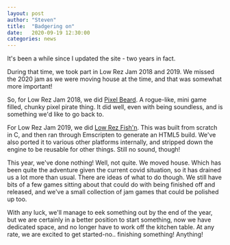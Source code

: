```yaml
---
layout: post
author: "Steven"
title:  "Badgering on"
date:   2020-09-19 12:30:00
categories: news
---
```


It's been a while since I updated the site - two years in fact.

During that time, we took part in Low Rez Jam 2018 and 2019. We missed the 2020 jam as we were moving house at the time, and that was somewhat more important!

So, for Low Rez Jam 2018, we did [Pixel Beard][PixelBeard]. A rogue-like, mini game filled, chunky pixel pirate thing. It did well, even with being soundless, and is something we'd like to go back to.

For Low Rez Jam 2019, we did [Low Rez Fish'n][LowRezFishn]. This was built from scratch in C, and then ran through Emscripten to generate an HTML5 build. We've also ported it to various other platforms internally, and stripped down the engine to be reusable for other things. Still no sound, though!

This year, we've done nothing! Well, not quite. We moved house. Which has been quite the adventure given the current covid situation, so it has drained us a lot more than usual. There are ideas of what to do though. We still have bits of a few games sitting about that could do with being finished off and released, and we've a small collection of jam games that could be polished up too.

With any luck, we'll manage to eek something out by the end of the year, but we are certainly in a better position to start something, now we have dedicated space, and no longer have to work off the kitchen table. At any rate, we are excited to get started-no.. finishing something! Anything!

[PixelBeard]: https://arcadebadgers.itch.io/pixel-beard
[LowRezFishn]: https://arcadebadgers.itch.io/low-rez-fishn
